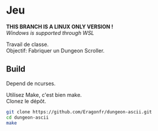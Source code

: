 # Jeu

**THIS BRANCH IS A LINUX ONLY VERSION !**  
*Windows is supported through WSL*

Travail de classe.  
Objectif: Fabriquer un Dungeon Scroller.

## Build

Depend de ncurses.  

Utilisez Make, c'est bien make.  
Clonez le dépôt.  
```bash
git clone https://github.com/Eragonfr/dungeon-ascii.git
cd dungeon-ascii
make
```
